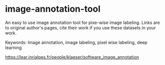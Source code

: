 # image-annotation-tool

An easy to use image annotation tool for pixe-wise image labeling. Links are to original author's pages, cite their work if you use these datasets in your work.

Keywords: Image annotation, image labeling, pixel wise labeling, deep learning

https://lear.inrialpes.fr/people/klaeser/software_image_annotation
